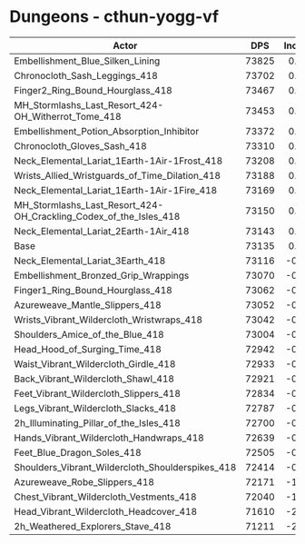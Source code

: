 # Dungeons - cthun-yogg-vf
| Actor | DPS | Increase |
|---|:---:|:---:|
|Embellishment_Blue_Silken_Lining|73825|0.94%|
|Chronocloth_Sash_Leggings_418|73702|0.78%|
|Finger2_Ring_Bound_Hourglass_418|73467|0.45%|
|MH_Stormlashs_Last_Resort_424-OH_Witherrot_Tome_418|73453|0.43%|
|Embellishment_Potion_Absorption_Inhibitor|73372|0.32%|
|Chronocloth_Gloves_Sash_418|73310|0.24%|
|Neck_Elemental_Lariat_1Earth-1Air-1Frost_418|73208|0.10%|
|Wrists_Allied_Wristguards_of_Time_Dilation_418|73188|0.07%|
|Neck_Elemental_Lariat_1Earth-1Air-1Fire_418|73169|0.05%|
|MH_Stormlashs_Last_Resort_424-OH_Crackling_Codex_of_the_Isles_418|73150|0.02%|
|Neck_Elemental_Lariat_2Earth-1Air_418|73143|0.01%|
|Base|73135|0.00%|
|Neck_Elemental_Lariat_3Earth_418|73116|-0.03%|
|Embellishment_Bronzed_Grip_Wrappings|73070|-0.09%|
|Finger1_Ring_Bound_Hourglass_418|73062|-0.10%|
|Azureweave_Mantle_Slippers_418|73052|-0.11%|
|Wrists_Vibrant_Wildercloth_Wristwraps_418|73042|-0.13%|
|Shoulders_Amice_of_the_Blue_418|73004|-0.18%|
|Head_Hood_of_Surging_Time_418|72942|-0.26%|
|Waist_Vibrant_Wildercloth_Girdle_418|72933|-0.28%|
|Back_Vibrant_Wildercloth_Shawl_418|72921|-0.29%|
|Feet_Vibrant_Wildercloth_Slippers_418|72834|-0.41%|
|Legs_Vibrant_Wildercloth_Slacks_418|72787|-0.48%|
|2h_Illuminating_Pillar_of_the_Isles_418|72700|-0.59%|
|Hands_Vibrant_Wildercloth_Handwraps_418|72639|-0.68%|
|Feet_Blue_Dragon_Soles_418|72505|-0.86%|
|Shoulders_Vibrant_Wildercloth_Shoulderspikes_418|72414|-0.99%|
|Azureweave_Robe_Slippers_418|72171|-1.32%|
|Chest_Vibrant_Wildercloth_Vestments_418|72040|-1.50%|
|Head_Vibrant_Wildercloth_Headcover_418|71610|-2.09%|
|2h_Weathered_Explorers_Stave_418|71211|-2.63%|
